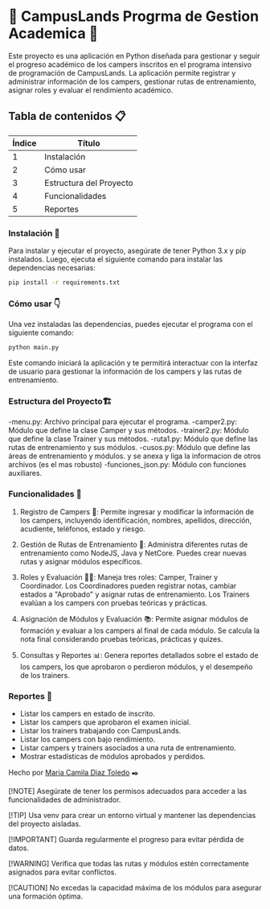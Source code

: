 # 🚀 CampusLands Progrma de Gestion Academica 🚀

Este proyecto es una aplicación en Python diseñada para gestionar y seguir el progreso académico de los campers inscritos en el programa intensivo de programación de CampusLands. La aplicación permite registrar y administrar información de los campers, gestionar rutas de entrenamiento, asignar roles y evaluar el rendimiento académico.

## Tabla de contenidos 📋
| Índice | Título                                |
|--------|---------------------------------------|
| 1      | Instalación                           |
| 2      | Cómo usar                             |
| 3      | Estructura del Proyecto                |
| 4      | Funcionalidades                        |
| 5      | Reportes                               |

### Instalación 🔧
Para instalar y ejecutar el proyecto, asegúrate de tener Python 3.x y pip instalados. Luego, ejecuta el siguiente comando para instalar las dependencias necesarias:

```bash
pip install -r requirements.txt
```

### Cómo usar :point_down:
Una vez instaladas las dependencias, puedes ejecutar el programa con el siguiente comando:
```bash
python main.py
```
Este comando iniciará la aplicación y te permitirá interactuar con la interfaz de usuario para gestionar la información de los campers y las rutas de entrenamiento.

### Estructura del Proyecto🏗️

-menu.py: Archivo principal para ejecutar el programa.
-camper2.py: Módulo que define la clase Camper y sus métodos.
-trainer2.py: Módulo que define la clase Trainer y sus métodos.
-ruta1.py: Módulo que define las rutas de entrenamiento y sus módulos.
-cusos.py: Módulo que define las áreas de entrenamiento y módulos. y se anexa y liga la informacion de otros archivos (es el mas robusto)
-funciones_json.py: Módulo con funciones auxiliares.

### Funcionalidades :dart:
1. Registro de Campers 📝: Permite ingresar y modificar la información de los campers, incluyendo identificación, nombres, apellidos, dirección, acudiente, teléfonos, estado y riesgo.

2. Gestión de Rutas de Entrenamiento 🏫: Administra diferentes rutas de entrenamiento como NodeJS, Java y NetCore. Puedes crear nuevas rutas y asignar módulos específicos.

3. Roles y Evaluación 👩‍🏫: Maneja tres roles: Camper, Trainer y Coordinador. Los Coordinadores pueden registrar notas, cambiar estados a "Aprobado" y asignar rutas de entrenamiento. Los Trainers evalúan a los campers con pruebas teóricas y prácticas.

4. Asignación de Módulos y Evaluación 📚: Permite asignar módulos de formación y evaluar a los campers al final de cada módulo. Se calcula la nota final considerando pruebas teóricas, prácticas y quizes.

5. Consultas y Reportes 📊: Genera reportes detallados sobre el estado de los campers, los que aprobaron o perdieron módulos, y el desempeño de los trainers.

### Reportes :memo:
- Listar los campers en estado de inscrito.
- Listar los campers que aprobaron el examen inicial.
- Listar los trainers trabajando con CampusLands.
- Listar los campers con bajo rendimiento.
- Listar campers y trainers asociados a una ruta de entrenamiento.
- Mostrar estadísticas de módulos aprobados y perdidos.

Hecho por [Maria Camila Dìaz Toledo](https://github.com/CamilaDiazToledo) ✒️

[!NOTE]
Asegúrate de tener los permisos adecuados para acceder a las funcionalidades de administrador.

[!TIP]
Usa venv para crear un entorno virtual y mantener las dependencias del proyecto aisladas.

[!IMPORTANT]
Guarda regularmente el progreso para evitar pérdida de datos.

[!WARNING]
Verifica que todas las rutas y módulos estén correctamente asignados para evitar conflictos.

[!CAUTION]
No excedas la capacidad máxima de los módulos para asegurar una formación óptima.
